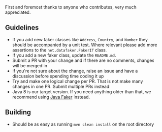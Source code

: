 First and foremost thanks to anyone who contributes, very much appreciated.

## Guidelines

- If you add new faker classes like `Address`, `Country`, and `Number` they should be accompanied by a unit test. Where relevant please add more assertions to the `net.datafaker.FakerIT` class.
- If you add a new faker class, update the `README.md`.
- Submit a PR with your change and if there are no comments, changes will be merged in
- If you're not sure about the change, raise an issue and have a discussion before spending time coding it up
- Try and make one logical change per PR. That is not make many changes in one PR. Submit multiple PRs instead
- Java 8 is our target version. If you need anything older than that, we recommend using [Java Faker](https://github.com/DiUS/java-faker) instead.

## Building

- Should be as easy as running `mvn clean install` on the root directory
